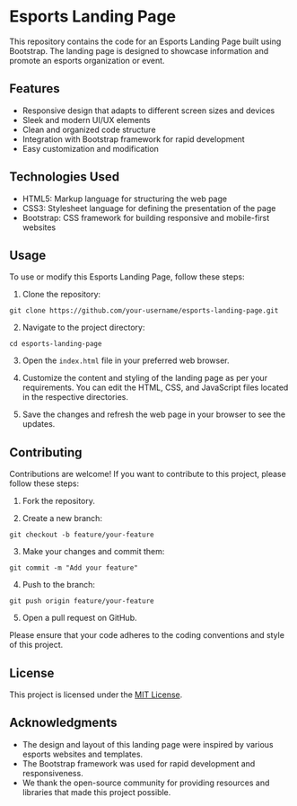 # Esports Landing Page

This repository contains the code for an Esports Landing Page built using Bootstrap. The landing page is designed to showcase information and promote an esports organization or event.

## Features

- Responsive design that adapts to different screen sizes and devices
- Sleek and modern UI/UX elements
- Clean and organized code structure
- Integration with Bootstrap framework for rapid development
- Easy customization and modification

## Technologies Used

- HTML5: Markup language for structuring the web page
- CSS3: Stylesheet language for defining the presentation of the page
- Bootstrap: CSS framework for building responsive and mobile-first websites

## Usage

To use or modify this Esports Landing Page, follow these steps:

1. Clone the repository:

```
git clone https://github.com/your-username/esports-landing-page.git
```

2. Navigate to the project directory:

```
cd esports-landing-page
```

3. Open the `index.html` file in your preferred web browser.

4. Customize the content and styling of the landing page as per your requirements. You can edit the HTML, CSS, and JavaScript files located in the respective directories.

5. Save the changes and refresh the web page in your browser to see the updates.

## Contributing

Contributions are welcome! If you want to contribute to this project, please follow these steps:

1. Fork the repository.

2. Create a new branch:

```
git checkout -b feature/your-feature
```

3. Make your changes and commit them:

```
git commit -m "Add your feature"
```

4. Push to the branch:

```
git push origin feature/your-feature
```

5. Open a pull request on GitHub.

Please ensure that your code adheres to the coding conventions and style of this project.

## License

This project is licensed under the [MIT License](LICENSE).

## Acknowledgments

- The design and layout of this landing page were inspired by various esports websites and templates.
- The Bootstrap framework was used for rapid development and responsiveness.
- We thank the open-source community for providing resources and libraries that made this project possible.
